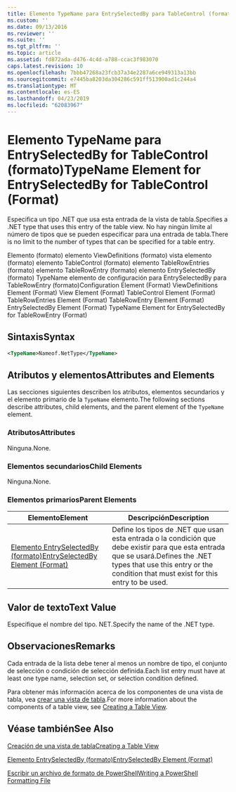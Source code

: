 ```yaml
---
title: Elemento TypeName para EntrySelectedBy para TableControl (formato) | Microsoft Docs
ms.custom: ''
ms.date: 09/13/2016
ms.reviewer: ''
ms.suite: ''
ms.tgt_pltfrm: ''
ms.topic: article
ms.assetid: fd872ada-d476-4c4d-a788-ccac3f983070
caps.latest.revision: 10
ms.openlocfilehash: 7bbb47268a23fcb37a34e2287a6ce949313a13bb
ms.sourcegitcommit: e7445ba8203da304286c591ff513900ad1c244a4
ms.translationtype: MT
ms.contentlocale: es-ES
ms.lasthandoff: 04/23/2019
ms.locfileid: "62083967"
---
```

# <a name="typename-element-for-entryselectedby-for-tablecontrol-format"></a><span data-ttu-id="71175-102">Elemento TypeName para EntrySelectedBy for TableControl (formato)</span><span class="sxs-lookup"><span data-stu-id="71175-102">TypeName Element for EntrySelectedBy for TableControl (Format)</span></span>

<span data-ttu-id="71175-103">Especifica un tipo .NET que usa esta entrada de la vista de tabla.</span><span class="sxs-lookup"><span data-stu-id="71175-103">Specifies a .NET type that uses this entry of the table view.</span></span> <span data-ttu-id="71175-104">No hay ningún límite al número de tipos que se pueden especificar para una entrada de tabla.</span><span class="sxs-lookup"><span data-stu-id="71175-104">There is no limit to the number of types that can be specified for a table entry.</span></span>

<span data-ttu-id="71175-105">Elemento (formato) elemento ViewDefinitions (formato) vista elemento (formato) elemento TableControl (formato) elemento TableRowEntries (formato) elemento TableRowEntry (formato) elemento EntrySelectedBy (formato) TypeName elemento de configuración para EntrySelectedBy para TableRowEntry (formato)</span><span class="sxs-lookup"><span data-stu-id="71175-105">Configuration Element (Format) ViewDefinitions Element (Format) View Element (Format) TableControl Element (Format) TableRowEntries Element (Format) TableRowEntry Element (Format) EntrySelectedBy Element (Format) TypeName Element for EntrySelectedBy for TableRowEntry (Format)</span></span>

## <a name="syntax"></a><span data-ttu-id="71175-106">Sintaxis</span><span class="sxs-lookup"><span data-stu-id="71175-106">Syntax</span></span>

```xml
<TypeName>Nameof.NetType</TypeName>
```

## <a name="attributes-and-elements"></a><span data-ttu-id="71175-107">Atributos y elementos</span><span class="sxs-lookup"><span data-stu-id="71175-107">Attributes and Elements</span></span>

<span data-ttu-id="71175-108">Las secciones siguientes describen los atributos, elementos secundarios y el elemento primario de la `TypeName` elemento.</span><span class="sxs-lookup"><span data-stu-id="71175-108">The following sections describe attributes, child elements, and the parent element of the `TypeName` element.</span></span>

### <a name="attributes"></a><span data-ttu-id="71175-109">Atributos</span><span class="sxs-lookup"><span data-stu-id="71175-109">Attributes</span></span>

<span data-ttu-id="71175-110">Ninguna.</span><span class="sxs-lookup"><span data-stu-id="71175-110">None.</span></span>

### <a name="child-elements"></a><span data-ttu-id="71175-111">Elementos secundarios</span><span class="sxs-lookup"><span data-stu-id="71175-111">Child Elements</span></span>

<span data-ttu-id="71175-112">Ninguna.</span><span class="sxs-lookup"><span data-stu-id="71175-112">None.</span></span>

### <a name="parent-elements"></a><span data-ttu-id="71175-113">Elementos primarios</span><span class="sxs-lookup"><span data-stu-id="71175-113">Parent Elements</span></span>

|<span data-ttu-id="71175-114">Elemento</span><span class="sxs-lookup"><span data-stu-id="71175-114">Element</span></span>|<span data-ttu-id="71175-115">Descripción</span><span class="sxs-lookup"><span data-stu-id="71175-115">Description</span></span>|
|-------------|-----------------|
|[<span data-ttu-id="71175-116">Elemento EntrySelectedBy (formato)</span><span class="sxs-lookup"><span data-stu-id="71175-116">EntrySelectedBy Element (Format)</span></span>](./entryselectedby-element-for-tablerowentry-for-tablecontrol-format.md)|<span data-ttu-id="71175-117">Define los tipos de .NET que usan esta entrada o la condición que debe existir para que esta entrada que se usará.</span><span class="sxs-lookup"><span data-stu-id="71175-117">Defines the .NET types that use this entry or the condition that must exist for this entry to be used.</span></span>|

## <a name="text-value"></a><span data-ttu-id="71175-118">Valor de texto</span><span class="sxs-lookup"><span data-stu-id="71175-118">Text Value</span></span>

<span data-ttu-id="71175-119">Especifique el nombre del tipo. NET.</span><span class="sxs-lookup"><span data-stu-id="71175-119">Specify the name of the .NET type.</span></span>

## <a name="remarks"></a><span data-ttu-id="71175-120">Observaciones</span><span class="sxs-lookup"><span data-stu-id="71175-120">Remarks</span></span>

<span data-ttu-id="71175-121">Cada entrada de la lista debe tener al menos un nombre de tipo, el conjunto de selección o condición de selección definida.</span><span class="sxs-lookup"><span data-stu-id="71175-121">Each list entry must have at least one type name, selection set, or selection condition defined.</span></span>

<span data-ttu-id="71175-122">Para obtener más información acerca de los componentes de una vista de tabla, vea [crear una vista de tabla](./creating-a-table-view.md).</span><span class="sxs-lookup"><span data-stu-id="71175-122">For more information about the components of a table view, see [Creating a Table View](./creating-a-table-view.md).</span></span>

## <a name="see-also"></a><span data-ttu-id="71175-123">Véase también</span><span class="sxs-lookup"><span data-stu-id="71175-123">See Also</span></span>

[<span data-ttu-id="71175-124">Creación de una vista de tabla</span><span class="sxs-lookup"><span data-stu-id="71175-124">Creating a Table View</span></span>](./creating-a-table-view.md)

[<span data-ttu-id="71175-125">Elemento EntrySelectedBy (formato)</span><span class="sxs-lookup"><span data-stu-id="71175-125">EntrySelectedBy Element (Format)</span></span>](./entryselectedby-element-for-tablerowentry-for-tablecontrol-format.md)

[<span data-ttu-id="71175-126">Escribir un archivo de formato de PowerShell</span><span class="sxs-lookup"><span data-stu-id="71175-126">Writing a PowerShell Formatting File</span></span>](./writing-a-powershell-formatting-file.md)
